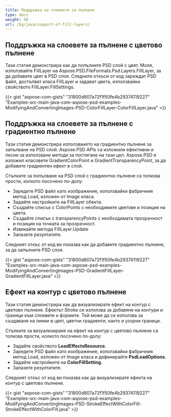 ```yaml
---
title: Поддръжка на слоевете за пълнене
type: docs
weight: 50
url: /bg/java/support-of-fill-layers/
---
```


## **Поддръжка на слоевете за пълнене с цветово пълнене**
Тази статия демонстрира как да попълните PSD слой с цвят. Моля, използвайте FillLayer на Aspose.PSD.FileFormats.Psd.Layers.FillLayer, за да добавите цвят в PSD слоя. Следните откъси от код зареждат PSD файл, достъпват класа FillLayer и задават цвета, използвайки свойството FillLayer.FillSettings.

{{< gist "aspose-com-gists" "31800d807a72f1f50fe4b29374119227" "Examples-src-main-java-com-aspose-psd-examples-ModifyingAndConvertingImages-PSD-ColorFillLayer-ColorFillLayer.java" >}}
## **Поддръжка на слоевете за пълнене с градиентно пълнене**
Тази статия демонстрира използването на градиентно пълнене за запълване на PSD слой. Aspose.PSD APIs са изложили ефективни и лесни за използване методи за постигане на тази цел. Aspose.PSD е изложил класовете GradientColorPoint и GradientTransparencyPoint, за да добавите градиентен ефект в слой.

Стъпките за попълване на PSD слой с градиентно пълнене са толкова прости, колкото посочено по-долу:

- Заредете PSD файл като изображение, използвайки фабричния метод Load, изложен от Image класа.
- Задайте настройките на FillLayer обекта.
- Създайте списък с ColorPoints с необходимите цветове и позиция на цвета.
- Създайте списък с transparencyPoints с необходимата прозрачност и позиция на точката за прозрачност.
- Извикайте метода FillLayer.Update
- Запазете резултатите.

Следният откъс от код ви показва как да добавите градиентно пълнене, за да запълните PSD слоя.

{{< gist "aspose-com-gists" "31800d807a72f1f50fe4b29374119227" "Examples-src-main-java-com-aspose-psd-examples-ModifyingAndConvertingImages-PSD-GradientFillLayer-GradientFillLayer.java" >}}


## **Ефект на контур с цветово пълнене**
Тази статия демонстрира как да визуализирате ефект на контур с цветово пълнене. Ефектът Stroke се използва за добавяне на контури и граници към слоевете и формите. Той може да се използва за създаване на линии в цвят, цветни градиенти, както и узорни граници.

Стъпките за визуализиране на ефект на контур с цветово пълнене са толкова прости, колкото посочено по-долу:

- Задайте свойството **LoadEffectsResource**.
- Заредете PSD файл като изображение, използвайки фабричния метод Load, изложен от Image класа и дефинирайте **PsdLoadOptions**.
- Задайте настройките на **ColorFillSetting.**
- Запазете резултатите.

Следният откъс от код ви показва как да визуализирате ефекта на контур с цветово пълнене.

{{< gist "aspose-com-gists" "31800d807a72f1f50fe4b29374119227" "Examples-src-main-java-com-aspose-psd-examples-ModifyingAndConvertingImages-PSD-StrokeEffectWithColorFill-StrokeEffectWithColorFill.java" >}}


